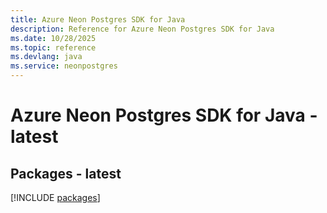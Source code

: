 ```yaml
---
title: Azure Neon Postgres SDK for Java
description: Reference for Azure Neon Postgres SDK for Java
ms.date: 10/28/2025
ms.topic: reference
ms.devlang: java
ms.service: neonpostgres
---
```

# Azure Neon Postgres SDK for Java - latest
## Packages - latest
[!INCLUDE [packages](neon-postgres-index.md)]
